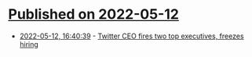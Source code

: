 # [Published on 2022-05-12](index.md)

* [2022-05-12, 16:40:39](https://news.ycombinator.com/item?id=31356525) - [Twitter CEO fires two top executives, freezes hiring](https://www.theverge.com/2022/5/12/23068851/twitter-product-chief-kayvon-beykpour-bruce-falck-parag-agrawal)
